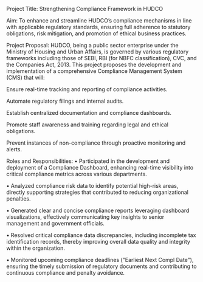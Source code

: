 Project Title:
Strengthening Compliance Framework in HUDCO


Aim:
To enhance and streamline HUDCO’s compliance mechanisms in line with applicable regulatory standards, ensuring full adherence to statutory obligations, risk mitigation, and promotion of ethical business practices.

Project Proposal:
HUDCO, being a public sector enterprise under the Ministry of Housing and Urban Affairs, is governed by various regulatory frameworks including those of SEBI, RBI (for NBFC classification), CVC, and the Companies Act, 2013. This project proposes the development and implementation of a comprehensive Compliance Management System (CMS) that will:

Ensure real-time tracking and reporting of compliance activities.

Automate regulatory filings and internal audits.

Establish centralized documentation and compliance dashboards.

Promote staff awareness and training regarding legal and ethical obligations.

Prevent instances of non-compliance through proactive monitoring and alerts.

Roles and Responsibilities:
•	Participated in the development and deployment of a Compliance Dashboard, enhancing real-time visibility into critical compliance metrics across various departments.

•	Analyzed compliance risk data to identify potential high-risk areas, directly supporting strategies that contributed to reducing organizational penalties.

•	Generated clear and concise compliance reports leveraging dashboard visualizations, effectively communicating key insights to senior management and government officials.

•	Resolved critical compliance data discrepancies, including incomplete tax identification records, thereby improving overall data quality and integrity within the organization.

•	Monitored upcoming compliance deadlines ("Earliest Next Compl Date"), ensuring the timely submission of regulatory documents and contributing to continuous compliance and penalty avoidance.
